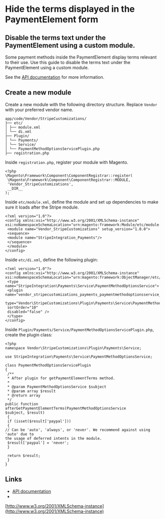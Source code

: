 # Hide the terms displayed in the PaymentElement form

## Disable the terms text under the PaymentElement using a custom module.

Some payment methods inside the PaymentElement display terms relevant to their
use. Use this guide to disable the terms text under the PaymentElement using a
custom module.

See the [API
documentation](https://docs.stripe.com/js/elements_object/create_payment_element#payment_element_create-options-terms)
for more information.

## Create a new module

Create a new module with the following directory structure. Replace `Vendor`
with your preferred vendor name.

```
app/code/Vendor/StripeCustomizations/
├── etc/
│ ├── module.xml
│ └── di.xml
├── Plugin/
│ └── Payments/
│ └── Service/
│ └── PaymentMethodOptionsServicePlugin.php
├── registration.php

```

Inside `registration.php`, register your module with Magento.

```
<?php
\Magento\Framework\Component\ComponentRegistrar::register(
 \Magento\Framework\Component\ComponentRegistrar::MODULE,
 'Vendor_StripeCustomizations',
 __DIR__
);
```

Inside `etc/module.xml`, define the module and set up dependencies to make sure
it loads after the Stripe module.

```
<?xml version="1.0"?>
<config xmlns:xsi="http://www.w3.org/2001/XMLSchema-instance"
xsi:noNamespaceSchemaLocation="urn:magento:framework:Module/etc/module.xsd">
 <module name="Vendor_StripeCustomizations" setup_version="1.0.0">
 <sequence>
 <module name="StripeIntegration_Payments"/>
 </sequence>
 </module>
</config>
```

Inside `etc/di.xml`, define the following plugin:

```
<?xml version="1.0"?>
<config xmlns:xsi="http://www.w3.org/2001/XMLSchema-instance"
xsi:noNamespaceSchemaLocation="urn:magento:framework:ObjectManager/etc/config.xsd">
 <type name="StripeIntegration\Payments\Service\PaymentMethodOptionsService">
 <plugin
name="vendor_stripecustomizations_payments_paymentmethodoptionsservice_plugin"

type="Vendor\StripeCustomizations\Plugin\Payments\Service\PaymentMethodOptionsServicePlugin"
 sortOrder="10"
 disabled="false" />
 </type>
</config>
```

Inside `Plugin/Payments/Service/PaymentMethodOptionsServicePlugin.php`, create
the plugin class:

```
<?php
namespace Vendor\StripeCustomizations\Plugin\Payments\Service;

use StripeIntegration\Payments\Service\PaymentMethodOptionsService;

class PaymentMethodOptionsServicePlugin
{
 /**
 * After plugin for getPaymentElementTerms method.
 *
 * @param PaymentMethodOptionsService $subject
 * @param array $result
 * @return array
 */
public function afterGetPaymentElementTerms(PaymentMethodOptionsService
$subject, $result)
 {
 if (isset($result['paypal']))
 {
// Can be 'auto', 'always', or 'never'. We recommend against using 'auto' due to
the usage of deferred intents in the module.
 $result['paypal'] = 'never';
 }

 return $result;
 }
}
```

## Links

- [API
documentation](https://docs.stripe.com/js/elements_object/create_payment_element#payment_element_create-options-terms)
-
[http://www.w3.org/2001/XMLSchema-instance](http://www.w3.org/2001/XMLSchema-instance)